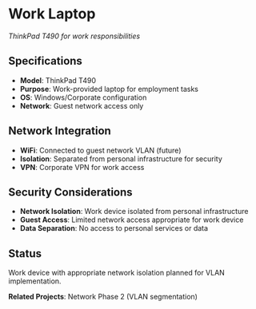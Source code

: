 # Work Laptop

*ThinkPad T490 for work responsibilities*

## Specifications
- **Model**: ThinkPad T490
- **Purpose**: Work-provided laptop for employment tasks
- **OS**: Windows/Corporate configuration
- **Network**: Guest network access only

## Network Integration
- **WiFi**: Connected to guest network VLAN (future)
- **Isolation**: Separated from personal infrastructure for security
- **VPN**: Corporate VPN for work access

## Security Considerations
- **Network Isolation**: Work device isolated from personal infrastructure
- **Guest Access**: Limited network access appropriate for work device
- **Data Separation**: No access to personal services or data

## Status
Work device with appropriate network isolation planned for VLAN implementation.

**Related Projects**: Network Phase 2 (VLAN segmentation)